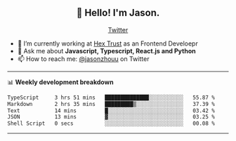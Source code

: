 <h2 align="center">👋 Hello! I'm Jason.</h2>
<p align="center">
  <a href="https://twitter.com/jasonzhouu">Twitter</a>
</p>


- 🔭 I’m currently working at [Hex Trust](https://hextrust.com/) as an Frontend Develoepr
- 💬 Ask me about **Javascript, Typescript, React.js and Python**
- 📫 How to reach me: [@jasonzhouu](https://twitter.com/jasonzhouu) on Twitter

-------

📊 **Weekly development breakdown**
<!--START_SECTION:waka-->

```txt
TypeScript     3 hrs 51 mins   ██████████████░░░░░░░░░░░   55.87 %
Markdown       2 hrs 35 mins   █████████▒░░░░░░░░░░░░░░░   37.39 %
Text           14 mins         █░░░░░░░░░░░░░░░░░░░░░░░░   03.42 %
JSON           13 mins         ▓░░░░░░░░░░░░░░░░░░░░░░░░   03.25 %
Shell Script   0 secs          ░░░░░░░░░░░░░░░░░░░░░░░░░   00.08 %
```

<!--END_SECTION:waka-->

-------
